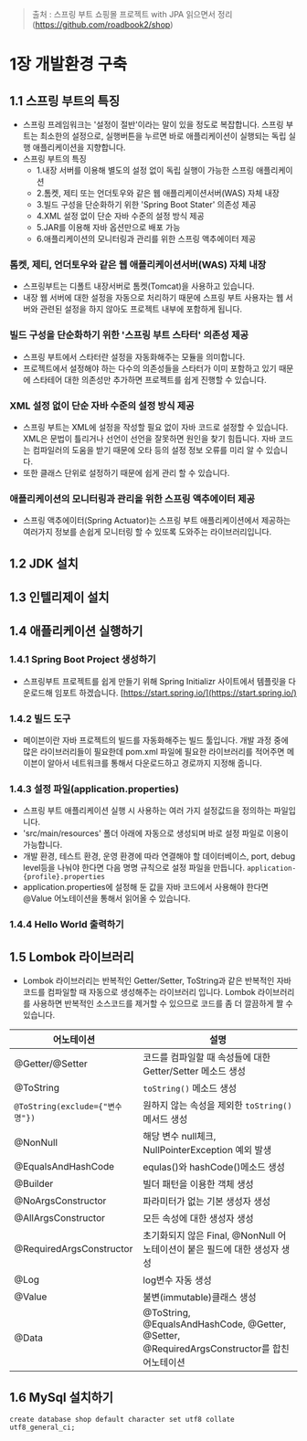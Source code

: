 > 출처 :  스프링 부트 쇼핑몰 프로젝트 with JPA 읽으면서 정리 (https://github.com/roadbook2/shop)

# 1장 개발환경 구축
## 1.1 스프링 부트의 특징
- 스프링 프레임워크는 '설정이 절반'이라는 말이 있을 정도로 복잡합니다. 스프링 부트는 최소한의 설정으로, 실행버튼을 누르면
바로 애플리케이션이 실행되는 독립 실행 애플리케이션을 지향합니다.
- 스프링 부트의 특징
    * 1.내장 서버를 이용해 별도의 설정 없이 독립 실행이 가능한 스프링 애플리케이션
    * 2.톰켓, 제티 또는 언더토우와 같은 웹 애플리케이션서버(WAS) 자체 내장
    * 3.빌드 구성을 단순화하기 위한 'Spring Boot Stater' 의존성 제공
    * 4.XML 설정 없이 단순 자바 수준의 설정 방식 제공
    * 5.JAR를 이용해 자바 옵션만으로 배포 가능
    * 6.애플리케이션의 모니터링과 관리를 위한 스프링 액추에이터 제공
  
### 톰켓, 제티, 언더토우와 같은 웹 애플리케이션서버(WAS) 자체 내장
- 스프링부트는 디폴트 내장서버로 톰켓(Tomcat)을 사용하고 있습니다. 
- 내장 웹 서버에 대한 설정을 자동으로 처리하기 때문에 스프링 부트 사용자는 웹 서버와 관련된 설정을 하지 않아도 프로젝트 내부에 포함하게 됩니다.

### 빌드 구성을 단순화하기 위한 '스프링 부트 스타터' 의존성 제공
- 스프링 부트에서 스타터란 설정을 자동화해주는 모듈을 의미합니다.
- 프로젝트에서 설정해야 하는 다수의 의존성들을 스타터가 이미 포함하고 있기 때문에 스타테어 대한 의존성만 추가하면 프로젝트를 쉽게 진행할 수 있습니다.

### XML 설정 없이 단순 자바 수준의 설정 방식 제공
- 스프링 부트는 XML에 설정을 작성할 필요 없이 자바 코드로 설정할 수 있습니다. XML은 문법이 틀리거나 선언이 선언을 잘못하면 원인을 찾기 힘듭니다.
자바 코드는 컴파일러의 도움을 받기 때문에 오타 등의 설정 정보 오류를 미리 알 수 있습니다. 
- 또한 클래스 단위로 설정하기 때문에 쉽게 관리 할 수 있습니다.

### 애플리케이션의 모니터링과 관리을 위한 스프링 액추에이터 제공
- 스프링 액추에이터(Spring Actuator)는 스프링 부트 애플리케이션에서 제공하는 여러가지 정보를 손쉽게 모니터링 할 수 있또록 도와주는 라이브러리입니다.

## 1.2 JDK 설치
## 1.3 인텔리제이 설치
## 1.4 애플리케이션 실행하기
### 1.4.1 Spring Boot Project 생성하기
- 스프링부트 프로젝트를 쉽게 만들기 위해 Spring Initializr 사이트에서 템플릿을 다운로드해 임포트 하겠습니다. [https://start.spring.io/](https://start.spring.io/)

### 1.4.2 빌드 도구
- 메이븐이란 자바 프로젝트의 빌드를 자동화해주는 빌드 툴입니다. 개발 과정 중에 많은 라이브러리들이 필요한데 pom.xml 파일에 필요한 라이브러리를 적어주면 메이븐이 알아서 
네트워크를 통해서 다운로드하고 경로까지 지정해 줍니다.


### 1.4.3 설정 파일(application.properties)
- 스프링 부트 애플리케이션 실행 시 사용하는 여러 가지 설정값드을 정의하는 파일입니다.
- 'src/main/resources' 폴더 아래에 자동으로 생성되며 바로 설정 파일로 이용이 가능합니다.
- 개발 환경, 테스트 환경, 운영 환경에 따라 연결해야 할 데이터베이스, port, debug level등을 나눠야 한다면 다음 명명 규칙으로 설정 파일을 만듭니다.
`application-{profile}.properties`
- application.properties에 설정해 둔 값을 자바 코드에서 사용해야 한다면 @Value 어노테이션을 통해서 읽어올 수 있습니다.

### 1.4.4 Hello World 출력하기
## 1.5 Lombok 라이브러리
- Lombok 라이브러리는 반복적인 Getter/Setter, ToString과 같은 반복적인 자바 코드를 컴파일할 때 자동으로 생성해주는 라이브러리 입니다. Lombok 라이브러리를 사용하면 반복적인
소스코드를 제거할 수 있으므로 코드를 좀 더 깔끔하게 짤 수 있습니다.

| 어노테이션                             | 설명                                                                                      |
|-----------------------------------|-----------------------------------------------------------------------------------------|
| @Getter/@Setter                   | 코드를 컴파일할 때 속성들에 대한 Getter/Setter 메소드 생성                                                 |
| @ToString                         | `toString()` 메소드 생성                                                                     |
| `@ToString(exclude={"변수명"})`      | 원하지 않는 속성을 제외한 `toString()` 메서드 생성                                                      |
| @NonNull                          | 해당 변수 null체크, NullPointerException 예외 발생                                                |
| @EqualsAndHashCode                | equlas()와 hashCode()메소드 생성                                                              |
| @Builder                          | 빌더 패턴을 이용한 객체 생성                                                                        |
| @NoArgsConstructor                | 파라미터가 없는 기본 생성자 생성                                                                      |
| @AllArgsConstructor               | 모든 속성에 대한 생성자 생성                                                                        |
| @RequiredArgsConstructor          | 초기화되지 않은 Final, @NonNull 어노테이션이 붙은 필드에 대한 생성자 생성                                        |
| @Log                              | log변수 자동 생성                                                                             |
| @Value                            | 불변(immutable)클래스 생성                                                                     |
| @Data                             | @ToString, @EqualsAndHashCode, @Getter, @Setter, @RequiredArgsConstructor를 합친 어노테이션     |

## 1.6 MySql 설치하기
`create database shop default character set utf8 collate utf8_general_ci;`
